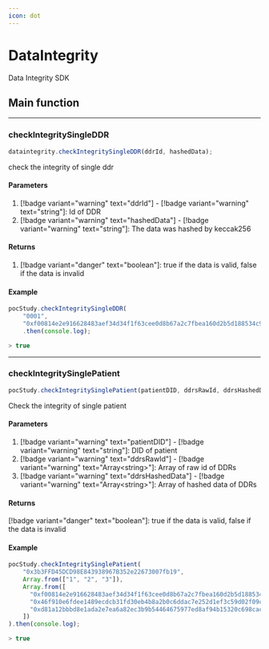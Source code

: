 ```yaml
---
icon: dot
---
```


# DataIntegrity

Data Integrity SDK

## Main function

---

### checkIntegritySingleDDR

```ts
dataintegrity.checkIntegritySingleDDR(ddrId, hashedData);
```

check the integrity of single ddr

#### Parameters

1. [!badge variant="warning" text="ddrId"] - [!badge variant="warning" text="string"]: Id of DDR
2. [!badge variant="warning" text="hashedData"] - [!badge variant="warning" text="string"]: The data was hashed by keccak256

#### Returns

1. [!badge variant="danger" text="boolean"]: true if the data is valid, false if the data is invalid

#### Example

```ts
pocStudy.checkIntegritySingleDDR(
    "0001",
    "0xf00814e2e916628483aef34d34f1f63cee0d8b67a2c7fbea160d2b5d188534c9")
    .then(console.log);

> true
```

---

### checkIntegritySinglePatient

```ts
pocStudy.checkIntegritySinglePatient(patientDID, ddrsRawId, ddrsHashedData);
```

Check the integrity of single patient

#### Parameters

1. [!badge variant="warning" text="patientDID"] - [!badge variant="warning" text="string"]: DID of patient
2. [!badge variant="warning" text="ddrsRawId"] - [!badge variant="warning" text="Array\<string>"]: Array of raw id of DDRs
3. [!badge variant="warning" text="ddrsHashedData"] - [!badge variant="warning" text="Array\<string>"]: Array of hashed data of DDRs

#### Returns

[!badge variant="danger" text="boolean"]: true if the data is valid, false if the data is invalid

#### Example

```ts
pocStudy.checkIntegritySinglePatient(
    "0x3b3FFD45DCD98E843938967B352e22673007fb19",
    Array.from(["1", "2", "3"]),
    Array.from([
      "0xf00814e2e916628483aef34d34f1f63cee0d8b67a2c7fbea160d2b5d188534c9",
      "0x46f910e6fdee1489ecdcb31fd30eb4b8a2b0c6ddac7e252d1ef3c59d02f09c5e",
      "0xd81a12bbbd8e1ada2e7ea6a82ec3b9b54464675977ed8af94b15320c698cac6d",
    ])
).then(console.log);

> true
```
